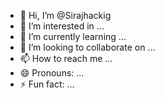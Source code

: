 - 👋 Hi, I’m @Sirajhackig
- 👀 I’m interested in ...
- 🌱 I’m currently learning ...
- 💞️ I’m looking to collaborate on ...
- 📫 How to reach me ...
- 😄 Pronouns: ...
- ⚡ Fun fact: ...

<!---
Sirajhackig/Sirajhackig is a ✨ special ✨ repository because its `README.md` (this file) appears on your GitHub profile.
You can click the Preview link to take a look at your changes.
--->
